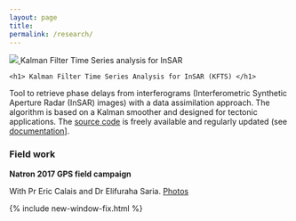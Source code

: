 ```yaml
---
layout: page
title:
permalink: /research/
---
```



<div class="pubs">
  <div class="articles">
   <div class="captioned-img align=right">
    <a href="../images/kftsschematic.JPG">
    <img src="../images/kftsschematic.JPG" /> </a>
    Kalman Filter Time Series analysis for InSAR
   </div>
 
  </div>
  
  <div class="articles">

    <h1> Kalman Filter Time Series Analysis for InSAR (KFTS) </h1>
    
 <p >Tool to retrieve phase delays from interferograms (Interferometric Synthetic Aperture Radar (InSAR) images) with a data assimilation approach. 
The algorithm is based on a Kalman smoother and designed for tectonic applications. 
The <a href="https://github.com/ManonDls/KFTS-InSAR">source code</a> is freely available and 
regularly updated (see <a href="https://manondls.github.io/KFTS-InSAR/">documentation]</a>. </p> 
   
  </div>
</div>

### Field work 

**Natron 2017 GPS field campaign**

With Pr Eric Calais and Dr Elifuraha Saria. [Photos][Natron] 


{% include new-window-fix.html %}

[Natron]:http://www.geologie.ens.fr/~ecalais/research/natron-2017-gps-field-campa/

